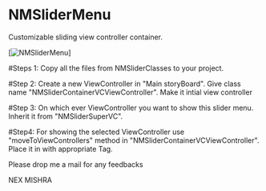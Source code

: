 # NMSliderMenu
Customizable sliding view controller container.

[![NMSliderMenu](https://github.com/Nexengineer/NMSliderMenu/raw/master/NMSlideDemo.gif=100x20)]

#Steps 1:
Copy all the files from NMSliderClasses to your project.

#Step 2:
Create a new ViewController in "Main storyBoard".
Give class name "NMSliderContainerVCViewController".
Make it intial view controller

#Step 3: 
On which ever ViewController you want to show this slider menu. Inherit it from "NMSliderSuperVC".

#Step4:
For showing the selected ViewController use "moveToViewControllers" method in "NMSliderContainerVCViewController".
Place it in with appropriate Tag.

Please drop me a mail for any feedbacks

NEX MISHRA
